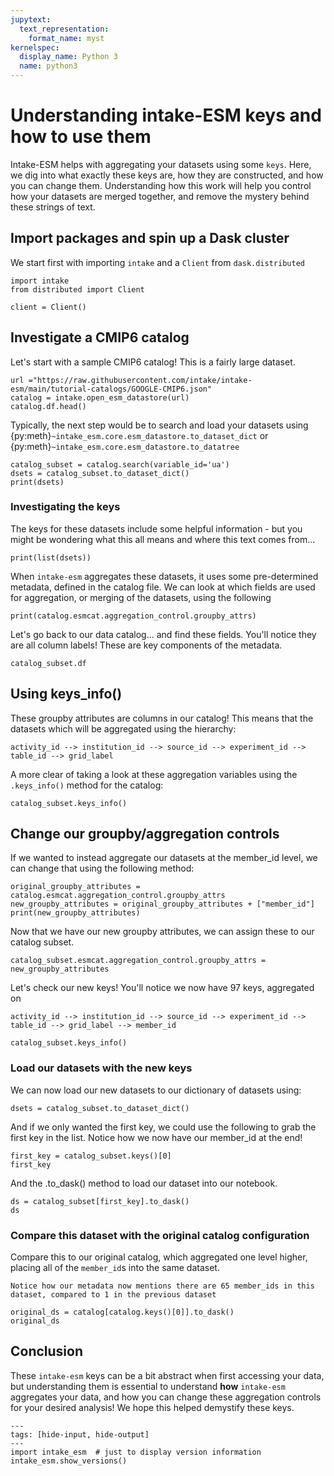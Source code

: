 ```yaml
---
jupytext:
  text_representation:
    format_name: myst
kernelspec:
  display_name: Python 3
  name: python3
---
```


# Understanding intake-ESM keys and how to use them

Intake-ESM helps with aggregating your datasets using some `keys`. Here, we dig into what exactly these keys are, how they are constructed, and how you can change them. Understanding how this work will help you control how your datasets are merged together, and remove the mystery behind these strings of text.

## Import packages and spin up a Dask cluster

We start first with importing `intake` and a `Client` from `dask.distributed`

```{code-cell} ipython3
import intake
from distributed import Client

client = Client()
```

## Investigate a CMIP6 catalog

Let's start with a sample CMIP6 catalog! This is a fairly large dataset.

```{code-cell} ipython3
url ="https://raw.githubusercontent.com/intake/intake-esm/main/tutorial-catalogs/GOOGLE-CMIP6.json"
catalog = intake.open_esm_datastore(url)
catalog.df.head()
```

Typically, the next step would be to search and load your datasets using {py:meth}`~intake_esm.core.esm_datastore.to_dataset_dict` or {py:meth}`~intake_esm.core.esm_datastore.to_datatree`

```{code-cell} ipython3
catalog_subset = catalog.search(variable_id='ua')
dsets = catalog_subset.to_dataset_dict()
print(dsets)
```

### Investigating the keys

The keys for these datasets include some helpful information - but you might be wondering what this all means and where this text comes from...

```{code-cell} ipython3
print(list(dsets))
```

When `intake-esm` aggregates these datasets, it uses some pre-determined metadata, defined in the catalog file. We can look at which fields are used for aggregation, or merging of the datasets, using the following

```{code-cell} ipython3
print(catalog.esmcat.aggregation_control.groupby_attrs)
```

Let's go back to our data catalog... and find these fields. You'll notice they are all column labels! These are key components of the metadata.

```{code-cell} ipython3
catalog_subset.df
```

## Using keys_info()

These groupby attributes are columns in our catalog! This means that the datasets which will be aggregated using the hierarchy:

```
activity_id --> institution_id --> source_id --> experiment_id --> table_id --> grid_label
```

A more clear of taking a look at these aggregation variables using the `.keys_info()` method for the catalog:

```{code-cell} ipython3
catalog_subset.keys_info()
```

## Change our groupby/aggregation controls

If we wanted to instead aggregate our datasets at the member_id level, we can change that using the following method:

```{code-cell} ipython3
original_groupby_attributes = catalog.esmcat.aggregation_control.groupby_attrs
new_groupby_attributes = original_groupby_attributes + ["member_id"]
print(new_groupby_attributes)
```

Now that we have our new groupby attributes, we can assign these to our catalog subset.

```{code-cell} ipython3
catalog_subset.esmcat.aggregation_control.groupby_attrs = new_groupby_attributes
```

Let's check our new keys! You'll notice we now have 97 keys, aggregated on

```
activity_id --> institution_id --> source_id --> experiment_id --> table_id --> grid_label --> member_id
```

```{code-cell} ipython3
catalog_subset.keys_info()
```

### Load our datasets with the new keys

We can now load our new datasets to our dictionary of datasets using:

```{code-cell} ipython3
dsets = catalog_subset.to_dataset_dict()
```

And if we only wanted the first key, we could use the following to grab the first key in the list. Notice how we now have our member_id at the end!

```{code-cell} ipython3
first_key = catalog_subset.keys()[0]
first_key
```

And the .to_dask() method to load our dataset into our notebook.

```{code-cell} ipython3
ds = catalog_subset[first_key].to_dask()
ds
```

### Compare this dataset with the original catalog configuration

Compare this to our original catalog, which aggregated one level higher, placing all of the `member_id`s into the same dataset.

```{note}
Notice how our metadata now mentions there are 65 member_ids in this dataset, compared to 1 in the previous dataset
```

```{code-cell} ipython3
original_ds = catalog[catalog.keys()[0]].to_dask()
original_ds
```

## Conclusion

These `intake-esm` keys can be a bit abstract when first accessing your data, but understanding them is essential to understand **how** `intake-esm` aggregates your data, and how you can change these aggregation controls for your desired analysis! We hope this helped demystify these keys.

```{code-cell} ipython3
---
tags: [hide-input, hide-output]
---
import intake_esm  # just to display version information
intake_esm.show_versions()
```
